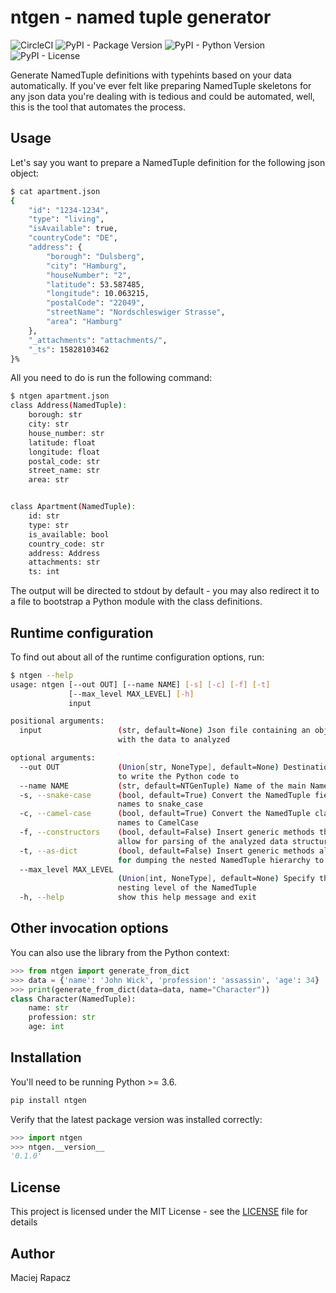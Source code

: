 # ntgen - named tuple generator
![CircleCI](https://img.shields.io/circleci/build/github/mrapacz/ntgen)
![PyPI - Package Version](https://img.shields.io/pypi/v/ntgen)
![PyPI - Python Version](https://img.shields.io/pypi/pyversions/ntgen.svg)
![PyPI - License](https://img.shields.io/pypi/l/ntgen)

Generate NamedTuple definitions with typehints based on your data automatically.
If you've ever felt like preparing NamedTuple skeletons for any json data you're dealing with is tedious and could be
automated, well, this is the tool that automates the process.

## Usage
Let's say you want to prepare a NamedTuple definition for the following json object:
```bash
$ cat apartment.json
{
    "id": "1234-1234",
    "type": "living",
    "isAvailable": true,
    "countryCode": "DE",
    "address": {
        "borough": "Dulsberg",
        "city": "Hamburg",
        "houseNumber": "2",
        "latitude": 53.587485,
        "longitude": 10.063215,
        "postalCode": "22049",
        "streetName": "Nordschleswiger Strasse",
        "area": "Hamburg"
    },
    "_attachments": "attachments/",
    "_ts": 15828103462
}%
```

All you need to do is run the following command:
```bash
$ ntgen apartment.json
class Address(NamedTuple):
    borough: str
    city: str
    house_number: str
    latitude: float
    longitude: float
    postal_code: str
    street_name: str
    area: str


class Apartment(NamedTuple):
    id: str
    type: str
    is_available: bool
    country_code: str
    address: Address
    attachments: str
    ts: int

```
The output will be directed to stdout by default - you may also redirect it to a file to bootstrap a Python module with
the class definitions.

## Runtime configuration

To find out about all of the runtime configuration options, run:
```bash
$ ntgen --help
usage: ntgen [--out OUT] [--name NAME] [-s] [-c] [-f] [-t]
             [--max_level MAX_LEVEL] [-h]
             input

positional arguments:
  input                 (str, default=None) Json file containing an object
                        with the data to analyzed

optional arguments:
  --out OUT             (Union[str, NoneType], default=None) Destination file
                        to write the Python code to
  --name NAME           (str, default=NTGenTuple) Name of the main NamedTuple
  -s, --snake-case      (bool, default=True) Convert the NamedTuple field
                        names to snake_case
  -c, --camel-case      (bool, default=True) Convert the NamedTuple class
                        names to CamelCase
  -f, --constructors    (bool, default=False) Insert generic methods that will
                        allow for parsing of the analyzed data structures
  -t, --as-dict         (bool, default=False) Insert generic methods allowing
                        for dumping the nested NamedTuple hierarchy to a dict
  --max_level MAX_LEVEL
                        (Union[int, NoneType], default=None) Specify the max
                        nesting level of the NamedTuple
  -h, --help            show this help message and exit
```

## Other invocation options
You can also use the library from the Python context:
```python
>>> from ntgen import generate_from_dict
>>> data = {'name': 'John Wick', 'profession': 'assassin', 'age': 34}
>>> print(generate_from_dict(data=data, name="Character"))
class Character(NamedTuple):
    name: str
    profession: str
    age: int

```
## Installation
You'll need to be running Python >= 3.6.
```bash
pip install ntgen
```
Verify that the latest package version was installed correctly:
```python
>>> import ntgen
>>> ntgen.__version__
'0.1.0'

```

## License
This project is licensed under the MIT License - see the [LICENSE](LICENSE) file for details

## Author
Maciej Rapacz

